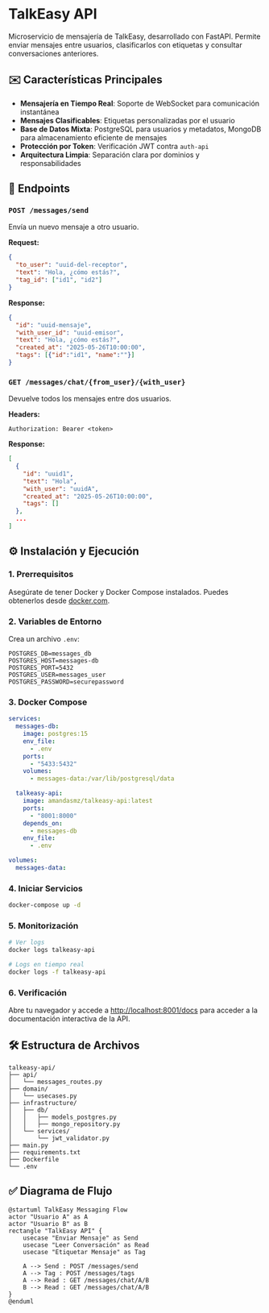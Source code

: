 
# TalkEasy API

Microservicio de mensajería de TalkEasy, desarrollado con FastAPI. Permite enviar mensajes entre usuarios, clasificarlos con etiquetas y consultar conversaciones anteriores.

## ✉️ Características Principales

- **Mensajería en Tiempo Real**: Soporte de WebSocket para comunicación instantánea
- **Mensajes Clasificables**: Etiquetas personalizadas por el usuario
- **Base de Datos Mixta**: PostgreSQL para usuarios y metadatos, MongoDB para almacenamiento eficiente de mensajes
- **Protección por Token**: Verificación JWT contra `auth-api`
- **Arquitectura Limpia**: Separación clara por dominios y responsabilidades

## 🚀 Endpoints

### `POST /messages/send`
Envía un nuevo mensaje a otro usuario.

**Request:**
```json
{
  "to_user": "uuid-del-receptor",
  "text": "Hola, ¿cómo estás?",
  "tag_id": ["id1", "id2"]
}
```

**Response:**
```json
{
  "id": "uuid-mensaje",
  "with_user_id": "uuid-emisor",
  "text": "Hola, ¿cómo estás?",
  "created_at": "2025-05-26T10:00:00",
  "tags": [{"id":"id1", "name":""}]
}
```

### `GET /messages/chat/{from_user}/{with_user}`
Devuelve todos los mensajes entre dos usuarios.

**Headers:**
```http
Authorization: Bearer <token>
```

**Response:**
```json
[
  {
    "id": "uuid1",
    "text": "Hola",
    "with_user": "uuidA",
    "created_at": "2025-05-26T10:00:00",
    "tags": []
  },
  ...
]
```

## ⚙️ Instalación y Ejecución

### 1. Prerrequisitos

Asegúrate de tener Docker y Docker Compose instalados. Puedes obtenerlos desde [docker.com](https://www.docker.com/).

### 2. Variables de Entorno

Crea un archivo `.env`:

```env
POSTGRES_DB=messages_db
POSTGRES_HOST=messages-db
POSTGRES_PORT=5432
POSTGRES_USER=messages_user
POSTGRES_PASSWORD=securepassword
```

### 3. Docker Compose

```yaml
services:
  messages-db:
    image: postgres:15
    env_file:
      - .env
    ports:
      - "5433:5432"
    volumes:
      - messages-data:/var/lib/postgresql/data

  talkeasy-api:
    image: amandasmz/talkeasy-api:latest
    ports:
      - "8001:8000"
    depends_on:
      - messages-db
    env_file:
      - .env

volumes:
  messages-data:
```

### 4. Iniciar Servicios

```bash
docker-compose up -d
```

### 5. Monitorización

```bash
# Ver logs
docker logs talkeasy-api

# Logs en tiempo real
docker logs -f talkeasy-api
```

### 6. Verificación

Abre tu navegador y accede a [http://localhost:8001/docs](http://localhost:8001/docs) para acceder a la documentación interactiva de la API.

## 🛠️ Estructura de Archivos

```
talkeasy-api/
├── api/
│   └── messages_routes.py
├── domain/
│   └── usecases.py
├── infrastructure/
│   ├── db/
│   │   ├── models_postgres.py
│   │   ├── mongo_repository.py
│   └── services/
│       └── jwt_validator.py
├── main.py
├── requirements.txt
├── Dockerfile
└── .env
```

## ✅ Diagrama de Flujo

```plantuml
@startuml TalkEasy Messaging Flow
actor "Usuario A" as A
actor "Usuario B" as B
rectangle "TalkEasy API" {
    usecase "Enviar Mensaje" as Send
    usecase "Leer Conversación" as Read
    usecase "Etiquetar Mensaje" as Tag

    A --> Send : POST /messages/send
    A --> Tag : POST /messages/tags
    A --> Read : GET /messages/chat/A/B
    B --> Read : GET /messages/chat/A/B
}
@enduml
```
